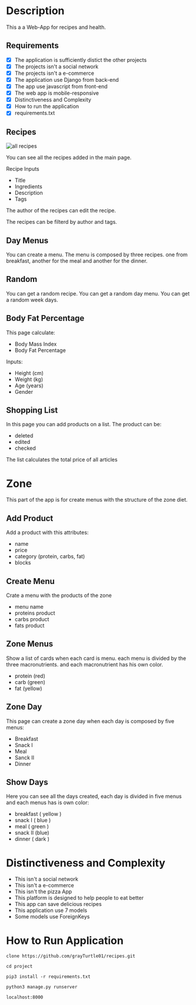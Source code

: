 # Description
This a a Web-App for recipes and health.

## Requirements
- [x] The application is sufficiently distict the other projects
- [x] The projects isn't a social network
- [x] The projects isn't a e-commerce
- [x] The application use Django from back-end
- [x] The app use javascript from front-end
- [x] The web app is mobile-responsive
- [x] Distinctiveness and Complexity
- [x] How to run the application
- [x] requirements.txt

## Recipes
![all recipes](https://res.cloudinary.com/dqxtoises/image/upload/v1640382187/recipes_jnxvnq.png)

You can see all the recipes added in the main page.

Recipe Inputs
- Title
- Ingredients
- Description
- Tags

The author of the recipes can edit the 
recipe.

The recipes can be filterd by author and tags.


## Day Menus
You can create a menu. The menu is composed
by  three recipes. one from breakfast, another 
for the meal and another for the dinner.


## Random
You can get a random recipe.
You can get a random day menu.
You can get a random week days.


## Body Fat Percentage
This page calculate:
  - Body Mass Index
  - Body Fat Percentage

Inputs:
  - Height (cm)
  - Weight (kg)
  - Age (years)
  - Gender 

## Shopping List
In this page you can add products on a list.
The product can be:
  - deleted
  - edited
  - checked

The list calculates the total price of all
articles

# Zone
This part of the app is for create menus with
the structure of the zone diet.

## Add Product
Add a product with this attributes:
- name
- price
- category (protein, carbs, fat)
- blocks 

## Create Menu
Crate a menu with the products of the zone
  - menu name
  - proteins product
  - carbs product
  - fats product

## Zone Menus
Show a list of cards when each card is menu.
each menu is divided by the three macronutrients.
and each macronutrient has his own color.
  - protein (red)
  - carb (green)
  - fat (yellow)

## Zone Day
This page can create a zone day when each day 
is composed by five menus:
  - Breakfast
  - Snack I
  - Meal 
  - Sanck II
  - Dinner

## Show Days
Here you can see all the days created,
each day is divided in five menus and each menus
has is own color:
  - breakfast ( yellow )
  - snack I ( blue )
  - meal ( green )
  - snack II (blue)
  - dinner ( dark )

# Distinctiveness and Complexity
  - This isn't a social network
  - This isn't a e-commerce
  - This isn't the pizza App
  - This platform is designed to help people to eat better
  - This app can save delicious recipes
  - This application use 7 models
  - Some models use ForeignKeys

# How to Run Application

`clone https://github.com/grayTurtle01/recipes.git`

`cd project `

`pip3 install -r requirements.txt`

`python3 manage.py runserver`

`localhost:8000`

